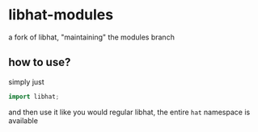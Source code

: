 # libhat-modules

a fork of libhat, "maintaining" the modules branch

## how to use?

simply just

```cpp
import libhat;
```

and then use it like you would regular libhat, the entire `hat` namespace is available